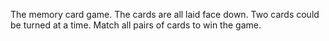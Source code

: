 The memory card game. The cards are all laid face down. Two cards could be turned at a time.  Match all pairs of cards to win the  game.

